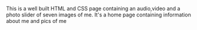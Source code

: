 This is a well built HTML and CSS page containing an audio,video and a photo slider of seven images of me.
It's a home page containing information  about me and pics of me


